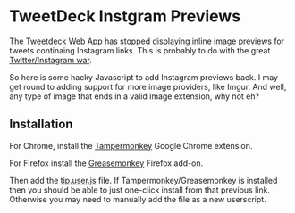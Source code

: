 TweetDeck Instgram Previews
================

The [Tweetdeck Web App](http://web.tweetdeck.com) has stopped displaying inline image previews for tweets continaing 
Instagram links. This is probably to do with the great [Twitter/Instagram war](http://status.twitter.com/post/37258637900/instagram-photo-rendering-issue).

So here is some hacky Javascript to add Instagram previews back. I may get round to adding support for more image providers,
like Imgur. And well, any type of image that ends in a valid image extension, why not eh?

## Installation 

For Chrome, install the [Tampermonkey](https://chrome.google.com/webstore/detail/dhdgffkkebhmkfjojejmpbldmpobfkfo) Google Chrome extension.

For Firefox install the [Greasemonkey](https://addons.mozilla.org/en-US/firefox/addon/greasemonkey/) Firefox add-on.

Then add the [tip.user.js](https://github.com/tombh/tweetdeck_image_previews/raw/master/tip.user.js) file. If Tampermonkey/Greasemonkey
is installed then you should be able to just one-click install from that previous link. Otherwise you may need to manually add the file as a new userscript.
